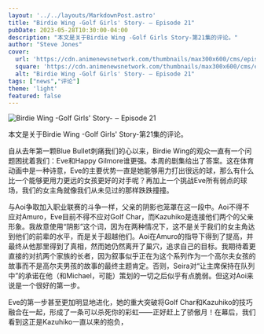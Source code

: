 ```yaml
---
layout: '../../layouts/MarkdownPost.astro'
title: "Birdie Wing -Golf Girls' Story- ‒ Episode 21"
pubDate: 2023-05-28T10:30:00-04:00
description: "本文是关于Birdie Wing -Golf Girls Story-第21集的评论。"
author: "Steve Jones"
cover:
  url: 'https://cdn.animenewsnetwork.com/thumbnails/max300x600/cms/episode-review.4/198526/ss-2023-05-26-19_57_00_479.jpg'
  square: 'https://cdn.animenewsnetwork.com/thumbnails/max300x600/cms/episode-review.4/198526/ss-2023-05-26-19_57_00_479.jpg'
  alt: "Birdie Wing -Golf Girls' Story- ‒ Episode 21"
tags: ["news","评论"]
theme: 'light'
featured: false
---
```


![Birdie Wing -Golf Girls' Story- ‒ Episode 21](https://cdn.animenewsnetwork.com/thumbnails/max300x600/cms/episode-review.4/198526/ss-2023-05-26-19_57_00_479.jpg)

本文是关于Birdie Wing -Golf Girls' Story-第21集的评论。

自从去年第一颗Blue Bullet刺痛我们的心以来，Birdie Wing的观众一直有一个问题困扰着我们：Eve和Happy Gilmore谁更强。本周的剧集给出了答案。这在体育动画中是一种诗意，Eve的主要优势一直是她能够用力打出很远的球，那么有什么比一个能够更用力更远的女孩更好的对手呢？再加上一个挑战Eve所有弱点的球场，我们的女主角就像我们从未见过的那样跌跌撞撞。

与Aoi争取加入职业联赛的斗争一样，父亲的阴影也笼罩在这一段中。Aoi不得不应对Amuro，Eve目前不得不应对Golf Char，而Kazuhiko是连接他们两个的父亲形象。我故意使用“阴影”这个词，因为在两种情况下，这不是关于我们的女主角达到他们的前辈的水平，而是关于超越他们。Aoi在Amuro的指导下得到了提高，并最终从他那里得到了真相，然而她仍然离开了巢穴，追求自己的目标。我期待着更直接的对抗两个家族的长者，因为叙事似乎正在为这个系列作为一个高尔夫女孩的故事而不是高尔夫男孩的故事的最终主题肯定。否则，Seira对“让主席保持在队列中”的承诺在他（和Michael，可能）策划的一切之后似乎有点脆弱。但这对Aoi来说是一个很好的第一步。

Eve的第一步甚至更加明显地进化，她的重大突破将Golf Char和Kazuhiko的技巧融合在一起，形成了一条可以杀死你的彩虹——正好赶上了骄傲月！在幕后，我们看到这正是Kazuhiko一直以来的抱负，